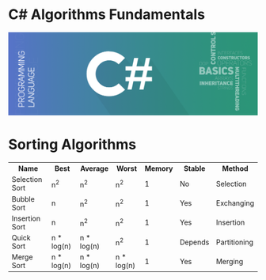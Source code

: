 # C# Algorithms Fundamentals
<html>
<body>
<img src="https://github.com/FlameFenix/Certificates-Softuni/blob/main/pictures/Csharp.png">
  
<h1>Sorting Algorithms </h1>
<table style="width:100%">
  <tr>
    <th>Name</th>
    <th>Best</th> 
    <th>Average</th>
    <th>Worst</th>
    <th>Memory</th>
    <th>Stable</th>
    <th>Method</th>
  </tr>
  <tr>
    <td>Selection Sort</td>
    <td>n<sup>2</td>
    <td>n<sup>2</td>
    <td>n<sup>2</td>
    <td>1</td>
    <td>No</td>
    <td>Selection</td>
  </tr>
  <tr>
    <td>Bubble Sort</td>
    <td>n</td>
    <td>n<sup>2</td>
    <td>n<sup>2</td>
    <td>1</td>
    <td>Yes</td>
    <td>Exchanging</td>
  </tr>
  <tr>
    <td>Insertion Sort</td>
    <td>n</td>
    <td>n<sup>2</td>
    <td>n<sup>2</td>
    <td>1</td>
    <td>Yes</td>
    <td>Insertion</td>
  </tr>
  <tr>
    <td>Quick Sort</td>
    <td>n * log(n)</td>
    <td>n * log(n)</td>
    <td>n<sup>2</td>
    <td>1</td>
    <td>Depends</td>
    <td>Partitioning</td>
  </tr>
  <tr>
    <td>Merge Sort</td>
    <td>n * log(n)</td>
    <td>n * log(n)</td>
    <td>n * log(n)</td>
    <td>1</td>
    <td>Yes</td>
    <td>Merging</td>
  </tr>
</table>

</body>
</html>
